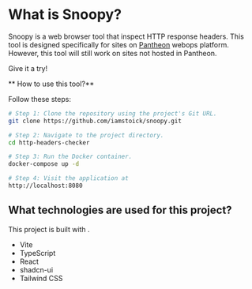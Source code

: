 # What is Snoopy?

Snoopy is a web browser tool that inspect HTTP response headers. This tool is designed specifically for sites on [Pantheon](https://pantheon.io) webops platform.
However, this tool will still work on sites not hosted in Pantheon. 

Give it a try!

** How to use this tool?**

Follow these steps:

```sh
# Step 1: Clone the repository using the project's Git URL.
git clone https://github.com/iamstoick/snoopy.git 

# Step 2: Navigate to the project directory.
cd http-headers-checker

# Step 3: Run the Docker container.
docker-compose up -d

# Step 4: Visit the application at
http://localhost:8080
```

## What technologies are used for this project?

This project is built with .

- Vite
- TypeScript
- React
- shadcn-ui
- Tailwind CSS
